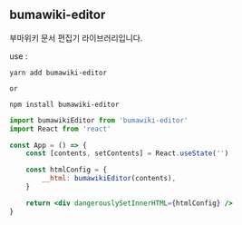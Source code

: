 ## bumawiki-editor

부마위키 문서 편집기 라이브러리입니다.

use :

```
yarn add bumawiki-editor

or

npm install bumawiki-editor
```

```jsx
import bumawikiEditor from 'bumawiki-editor'
import React from 'react'

const App = () => {
	const [contents, setContents] = React.useState('')

	const htmlConfig = {
		__html: bumawikiEditor(contents),
	}

	return <div dangerouslySetInnerHTML={htmlConfig} />
}
```
